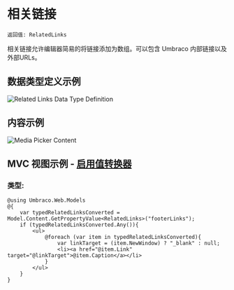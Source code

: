 # 相关链接

`返回值: RelatedLinks`

相关链接允许编辑器简易的将链接添加为数组。可以包含 Umbraco 内部链接以及外部URLs。

##  数据类型定义示例

![Related Links Data Type Definition](images/Related-Links2-DataType.png)

## 内容示例 

![Media Picker Content](images/Related-Links2-Content.png)

## MVC 视图示例 - [启用值转换器](../../../Setup/Upgrading/760-breaking-changes.md#property-value-converters-u4-7318)

### 类型:

	@using Umbraco.Web.Models
	@{
		var typedRelatedLinksConverted = Model.Content.GetPropertyValue<RelatedLinks>("footerLinks");
		if (typedRelatedLinksConverted.Any()){
			<ul>
				@foreach (var item in typedRelatedLinksConverted){
					var linkTarget = (item.NewWindow) ? "_blank" : null;
					<li><a href="@item.Link" target="@linkTarget">@item.Caption</a></li>
				}
			</ul>
		}
	}